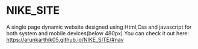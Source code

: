 # NIKE_SITE
A single page dynamic website designed using Html,Css and javascript for both system and mobile devices(below 480px)
You can check it out here:
https://arunkarthik05.github.io/NIKE_SITE/#nav
